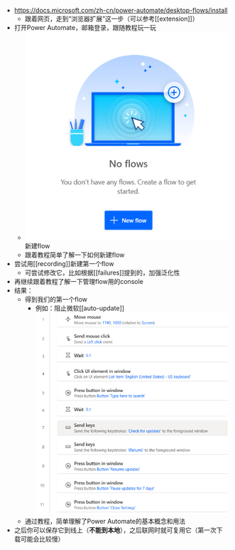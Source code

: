 - https://docs.microsoft.com/zh-cn/power-automate/desktop-flows/install
  - 跟着网页，走到“浏览器扩展”这一步（可以参考[[extension]]）
- 打开Power Automate，邮箱登录，跟随教程玩一玩
  - ![](new-flow.png)新建flow
  - 跟着教程简单了解一下如何新建flow
- 尝试用[[recording]]新建第一个flow
  - 可尝试修改它，比如根据[[failures]]提到的，加强泛化性
- 再继续跟着教程了解一下管理flow用的console
- 结果：
  - 得到我们的第一个flow
    - 例如：阻止微软[[auto-update]]![](prevent-update.png)
  - 通过教程，简单理解了Power Automate的基本概念和用法
- 之后你可以保存它到线上（**不能到本地**），之后联网时就可复用它（第一次下载可能会比较慢）